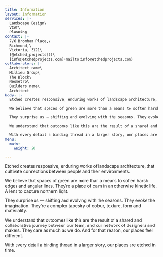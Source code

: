 ```yaml
---
title: Information
layout: information
services: |-
  Landscape Design\
  VCAT\
  Planning
contact: |-
  7/6 Bromham Place,\
  Richmond,\
  Victoria, 3121\
  [@etched_projects]()\
  [info@etchedprojects.com](mailto:info@etchedprojects.com)
collaborators: |-
  Architect name\
  Millieu Group\
  The Block\
  Neometro\
  Builders name\
  Architect
body: |-
  Etched creates responsive, enduring works of landscape architecture, that cultivate connections between people and their environments.

  We believe that spaces of green are more than a means to soften harsh edges and angular lines. They’re a place of calm in an otherwise kinetic life. A lens to capture northern light.

  They surprise us — shifting and evolving with the seasons. They evoke the imagination. They’re a complex tapestry of colour, texture, form and materiality.

  We understand that outcomes like this are the result of a shared and collaborative journey between our team, and our network of designers and makers. They care as much as we do. And for that reason, our places feel different.

  With every detail a binding thread in a larger story, our places are etched in time.
menu:
  main:
    weight: 20

---
```

Etched creates responsive, enduring works of landscape architecture, that cultivate connections between people and their environments.

We believe that spaces of green are more than a means to soften harsh edges and angular lines. They’re a place of calm in an otherwise kinetic life. A lens to capture northern light.

They surprise us — shifting and evolving with the seasons. They evoke the imagination. They’re a complex tapestry of colour, texture, form and materiality.

We understand that outcomes like this are the result of a shared and collaborative journey between our team, and our network of designers and makers. They care as much as we do. And for that reason, our places feel different.

With every detail a binding thread in a larger story, our places are etched in time.